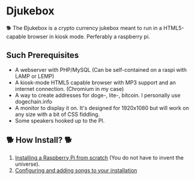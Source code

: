 # Djukebox
:dog2: The Ðjukebox is a crypto currency jukebox meant to run in a HTML5-capable browser in kiosk mode. Perferably a raspberry pi.

## Such Prerequisites
* A webserver with PHP/MySQL (Can be self-contained on a raspi with LAMP or LEMP)
* A kiosk-mode HTML5 capable browser with MP3 support and an internet connection. (Chromium in my case)
* A way to create addresses for doge-, lite-, bitcoin. I personally use dogechain.info
* A monitor to display it on. It's designed for 1920x1080 but will work on any size with a bit of CSS fiddling.
* Some speakers hooked up to the PI.

## :dog2: How Install? :dog2:

1. [Installing a Raspberry Pi from scratch](https://github.com/Jasdoge/Djukebox/blob/master/setup_pi.md) (You do not have to invent the universe). 
2. [Configuring and adding songs to your installation](https://github.com/Jasdoge/Djukebox/blob/master/setup_config.md)
